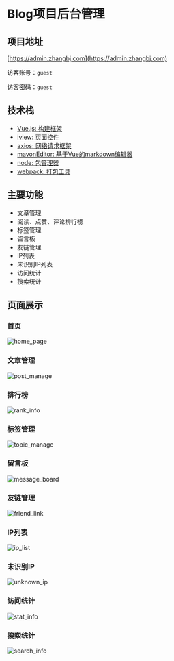 # Blog项目后台管理

## 项目地址
[https://admin.zhangbj.com](https://admin.zhangbj.com)

访客账号：`guest`

访客密码：`guest`

## 技术栈
- [Vue.js: 构建框架](https://github.com/vuejs/vue)
- [iview: 页面控件](https://github.com/iview/iview)
- [axios: 网络请求框架](https://github.com/axios/axios)
- [mavonEditor: 基于Vue的markdown编辑器](https://github.com/hinesboy/mavonEditor)
- [node: 包管理器](https://github.com/nodejs/node)
- [webpack: 打包工具](https://github.com/webpack/webpack)

## 主要功能
- 文章管理
- 阅读、点赞、评论排行榜
- 标签管理
- 留言板
- 友链管理
- IP列表
- 未识别IP列表
- 访问统计
- 搜索统计

## 页面展示

### 首页
![home_page](./preview/home_page.png)

### 文章管理
![post_manage](./preview/post_manage.png)

### 排行榜
![rank_info](./preview/rank_info.png)

### 标签管理
![topic_manage](./preview/topic_manage.png)

### 留言板
![message_board](./preview/message_board.png)

### 友链管理
![friend_link](./preview/friend_link.png)

### IP列表
![ip_list](./preview/ip_list.png)

### 未识别IP
![unknown_ip](./preview/unknown_ip.png)

### 访问统计
![stat_info](./preview/stat_info.png)

### 搜索统计
![search_info](./preview/search_info.png)
